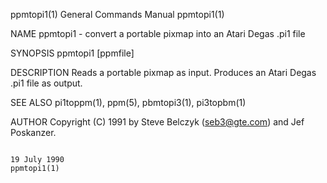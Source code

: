 ppmtopi1(1)                                                                              General Commands Manual                                                                              ppmtopi1(1)

NAME
       ppmtopi1 - convert a portable pixmap into an Atari Degas .pi1 file

SYNOPSIS
       ppmtopi1 [ppmfile]

DESCRIPTION
       Reads a portable pixmap as input.  Produces an Atari Degas .pi1 file as output.

SEE ALSO
       pi1toppm(1), ppm(5), pbmtopi3(1), pi3topbm(1)

AUTHOR
       Copyright (C) 1991 by Steve Belczyk (seb3@gte.com) and Jef Poskanzer.

                                                                                               19 July 1990                                                                                   ppmtopi1(1)
